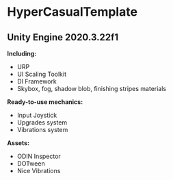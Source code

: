 # HyperCasualTemplate 
## Unity Engine 2020.3.22f1

**Including:**
- URP
- UI Scaling Toolkit
- DI Framework
- Skybox, fog, shadow blob, finishing stripes materials

**Ready-to-use mechanics:**
- Input Joystick
- Upgrades system
- Vibrations system

**Assets:**
- ODIN Inspector
- DOTween
- Nice Vibrations
